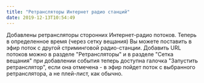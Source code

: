 ```yaml
---
title: "Ретрансляторы Интернет радио станций"
date: 2019-12-13T10:54:49
---
```


Добавлены ретрансляторы сторонних Интернет-радио потоков. Теперь в определенное время (через сетку вещания) Вы можете поставить в эфир поток с другой стриминговой радио-станции. Добавить URL потоков можно в разделе "Ретрансляторы" и в разделе "Сетка вещания" при добавлении события теперь доступна галочка "Запустить ретранслятор", если она отмечена - в эфир пойдет поток с выбранного ретранслятора, а не плей-лист, как обычно. 